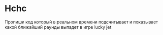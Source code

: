 # Hchc
Пропиши код который в реальном времени подсчитывает и показывает какой ближайший раунды выпадет в игре lucky jet
